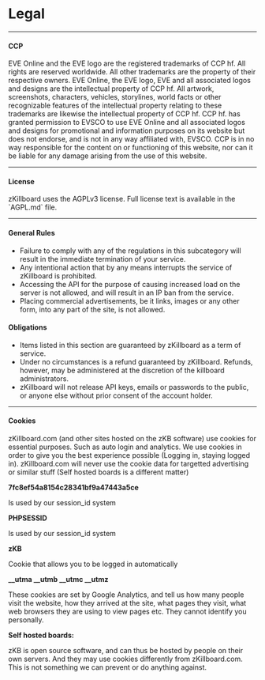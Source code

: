 <h1>Legal</h1>
<hr/>
<h4>CCP</h4>
<p>EVE Online and the EVE logo are the registered trademarks of CCP hf. All rights are reserved worldwide. 
All other trademarks are the property of their respective owners. EVE Online, the EVE logo, EVE and
all associated logos and designs are the intellectual property of CCP hf. All artwork, screenshots,
characters, vehicles, storylines, world facts or other recognizable features of the intellectual property
relating to these trademarks are likewise the intellectual property of CCP hf. CCP hf. has granted
permission to EVSCO to use EVE Online and all associated logos and designs for promotional and information
purposes on its website but does not endorse, and is not in any way affiliated with, EVSCO. CCP is in no
way responsible for the content on or functioning of this website, nor can it be liable for any damage
arising from the use of this website.</p>

<hr/>

<h4>License</h4>
zKillboard uses the AGPLv3 license. Full license text is available in the `AGPL.md` file.

<hr/>

<h4>General Rules</h4>
<ul>
	<li>Failure to comply with any of the regulations in this subcategory will result in the immediate termination of your service.</li>
	<li>Any intentional action that by any means interrupts the service of zKillboard is prohibited.</li>
	<li>Accessing the API for the purpose of causing increased load on the server is not allowed, and will result in an IP ban from the service.</li>
	<li>Placing commercial advertisements, be it links, images or any other form, into any part of the site, is not allowed.</li>
</ul>

<h4>Obligations</h4>
<ul>
	<li>Items listed in this section are guaranteed by zKillboard as a term of service.</li>
	<li>Under no circumstances is a refund guaranteed by zKillboard. Refunds, however, may be administered at the discretion of the killboard administrators.</li>
	<li>zKillboard will not release API keys, emails or passwords to the public, or anyone else without prior consent of the account holder.</li>
</ul>

<hr/>

<h4>Cookies</h4>
<p>zKillboard.com (and other sites hosted on the zKB software) use cookies for essential purposes. Such as auto login and analytics. We use cookies in order to give you the best experience possible (Logging in, staying logged in). zKillboard.com will never use the cookie data for targetted advertising or similar stuff (Self hosted boards is a different matter)</p>

<strong>7fc8ef54a8154c28341bf9a47443a5ce</strong>
<p>Is used by our session_id system</p>
<strong>PHPSESSID</strong>
<p>Is used by our session_id system</p>
<strong>zKB</strong>
<p>Cookie that allows you to be logged in automatically</p>

<strong>__utma __utmb __utmc __utmz</strong>
<p>These cookies are set by Google Analytics, and tell us how many people visit the website, how they arrived at the site, what pages they visit, what web browsers they are using to view pages etc. They cannot identify you personally.</p>

<strong>Self hosted boards:</strong>
<p>zKB is open source software, and can thus be hosted by people on their own servers. And they may use cookies differently from zKillboard.com.<br>
This is not something we can prevent or do anything against.</p>
